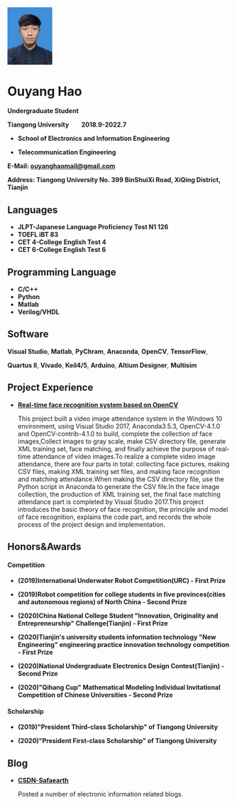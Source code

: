 



<img src="/OuyangHao.jpg" width="20%"> 
<h1>Ouyang Hao</h1>

**Undergraduate Student**

**Tiangong University&emsp;&emsp;2018.9-2022.7**

- **School of Electronics and Information Engineering**

- **Telecommunication Engineering**

**E-Mail: ouyanghaomail@gmail.com**

**Address: Tiangong University No. 399 BinShuiXi Road, XiQing District, Tianjin** 



## Languages
- **JLPT-Japanese Language Proficiency Test N1 126**
- **TOEFL iBT 83**
- **CET 4-College English Test 4**
- **CET 6-College English Test 6**

## Programming Language 

- **C/C++** 
- **Python** 
- **Matlab** 
- **Verilog/VHDL**

## Software

**Visual Studio**, **Matlab**, **PyChram**, **Anaconda**, **OpenCV**, **TensorFlow**,

**Quartus II**, **Vivado**, **Keil4/5**, **Arduino**, **Altium Designer**, **Multisim**


## Project Experience

- **[Real-time face recognition system based on OpenCV](https://blog.csdn.net/Insincerity/article/details/105838856)**

  This project built a video image attendance system in the Windows 10 environment, using Visual Studio 2017, Anaconda3.5.3, OpenCV-4.1.0 and OpenCV-contrib-4.1.0 to build, complete the collection of face images,Collect images to gray scale, make CSV directory file, generate XML training set, face matching, and finally achieve the purpose of real-time attendance of video images.To realize a complete video image attendance, there are four parts in total: collecting face pictures, making CSV files, making XML training set files, and making face recognition and matching attendance.When making the CSV directory file, use the Python script in Anaconda to generate the CSV file.In the face image collection, the production of XML training set, the final face matching attendance part is completed by Visual Studio 2017.This project introduces the basic theory of face recognition, the principle and model of face recognition, explains the code part, and records the whole process of the project design and implementation.

## Honors&Awards
#### Competition
- **(2019)International Underwater Robot Competition(URC) - First Prize**

- **(2019)Robot competition for college students in five provinces(cities and autonomous regions) of North China - Second Prize**

- **(2020)China National College Student "Innovation, Originality and Entrepreneurship" Challenge(Tianjin) - First Prize**

- **(2020)Tianjin's university students information technology "New Engineering" engineering practice innovation technology competition - First Prize**

- **(2020)National Undergraduate Electronics Design Contest(Tianjin) - Second Prize**

- **(2020)"Qihang Cup" Mathematical Modeling Individual Invitational Competition of Chinese Universities - Second Prize**

#### Scholarship
- **(2019)"President Third-class Scholarship" of Tiangong University**

- **(2020)"President First-class Scholarship" of Tiangong University**


## Blog
- **[CSDN-Safaearth](https://blog.csdn.net/Insincerity)**

  Posted a number of electronic information related blogs.
